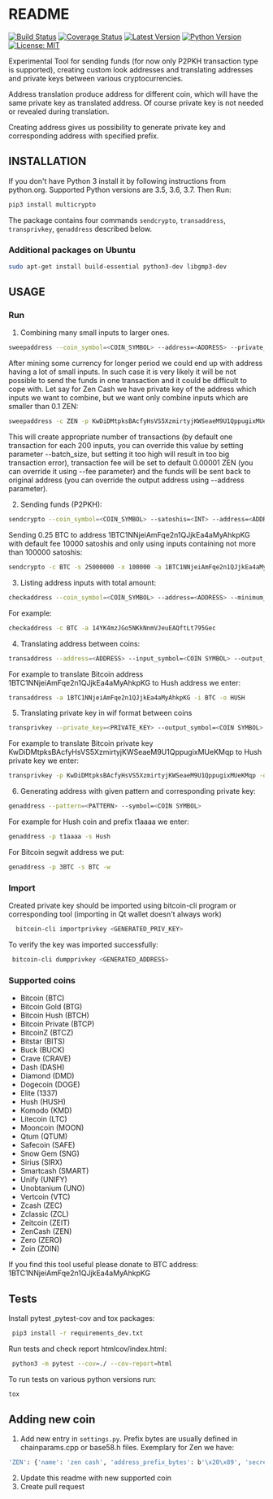 # README

[![Build Status](https://travis-ci.org/tompin/multicrypto.svg?branch=master)](https://travis-ci.org/tompin/multicrypto)
[![Coverage Status](https://coveralls.io/repos/github/tompin/multicrypto/badge.svg?branch=master)](https://coveralls.io/github/tompin/multicrypto?branch=master)
[![Latest Version](https://pypip.in/version/multicrypto/badge.svg)](https://pypi.python.org/pypi/multicrypto/)
[![Python Version](https://img.shields.io/pypi/pyversions/multicrypto.svg)](https://www.python.org/)
[![License: MIT](https://img.shields.io/badge/License-MIT-blue.svg)](https://opensource.org/licenses/MIT)

Experimental Tool for sending funds (for now only P2PKH transaction type is supported), creating custom look 
addresses and translating addresses and private keys between various cryptocurrencies.

Address translation produce address for different coin, which will have the same private key as
translated address. Of course private key is not needed or revealed during translation.

Creating address gives us possibility to generate private key and corresponding address with
specified prefix.

## INSTALLATION

If you don't have Python 3 install it by following instructions from python.org. 
Supported Python versions are 3.5, 3.6, 3.7. Then Run:
```bash
pip3 install multicrypto
```
The package contains four commands `sendcrypto`, `transaddress`, `transprivkey`, `genaddress`
described below.
### Additional packages on Ubuntu
```bash
sudo apt-get install build-essential python3-dev libgmp3-dev
```
## USAGE

### Run

 1. Combining many small inputs to larger ones.
 ```bash
 sweepaddress --coin_symbol=<COIN_SYMBOL> --address=<ADDRESS> --private_key=<PRIVATE KEY> --minimum_input_threshold=<INT> --maximum_input_threshold=<INT>
 ```
 After mining some currency for longer period we could end up with address having a lot of small inputs. 
 In such case it is very likely it will be not possible to send the funds in one transaction and it could
  be difficult to cope with. Let say for Zen Cash we have private key of the address which inputs 
  we want to combine, but we want only combine inputs which are smaller than 0.1 ZEN:
  ```bash
 sweepaddress -c ZEN -p KwDiDMtpksBAcfyHsVS5XzmirtyjKWSeaeM9U1QppugixMUeKMqp --maximum_input_threshold==10000000
 ```
 This will create appropriate number of transactions (by default one transaction for each 200 inputs, you can 
 override this value by setting parameter --batch_size, but setting it too high will result in too big transaction error),
 transaction fee will be set to default 0.00001 ZEN (you can override it using --fee parameter) and the
 funds will be sent back to original address (you can override the output address using --address parameter).

 2. Sending funds (P2PKH):
 ```bash
 sendcrypto --coin_symbol=<COIN_SYMBOL> --satoshis=<INT> --address=<ADDRESS> --private_key=<PRIVATE KEY> --minimum_input_threshold=<INT> --maximum_input_threshold=<INT>
 ```
 Sending 0.25 BTC to address 1BTC1NNjeiAmFqe2n1QJjkEa4aMyAhkpKG with default fee 10000 satoshis
 and only using inputs containing not more than 100000 satoshis:
 ```bash
 sendcrypto -c BTC -s 25000000 -x 100000 -a 1BTC1NNjeiAmFqe2n1QJjkEa4aMyAhkpKG -p KwDiDMtpksBAcfyHsVS5XzmirtyjKWSeaeM9U1QppugixMUeKMqp
 ```
 3. Listing address inputs with total amount:
 ```bash
 checkaddress --coin_symbol=<COIN_SYMBOL> --address=<ADDRESS> --minimum_input_threshold=<INT> --maximum_input_threshold=<INT>
 ``` 
 For example:
 ```bash
 checkaddress -c BTC -a 14YK4mzJGo5NKkNnmVJeuEAQftLt795Gec
 ```
 4. Translating address between coins:
  ```bash
  transaddress --address=<ADDRESS> --input_symbol=<COIN SYMBOL> --output_symbol=<COIN SYMBOL>
  ```
  For example to translate Bitcoin address 1BTC1NNjeiAmFqe2n1QJjkEa4aMyAhkpKG to Hush address we enter:
  ```bash
  transaddress -a 1BTC1NNjeiAmFqe2n1QJjkEa4aMyAhkpKG -i BTC -o HUSH
  ```
 5. Translating private key in wif format between coins
  ```bash
  transprivkey --private_key=<PRIVATE_KEY> --output_symbol=<COIN SYMBOL>
  ```
  For example to translate Bitcoin private key KwDiDMtpksBAcfyHsVS5XzmirtyjKWSeaeM9U1QppugixMUeKMqp
   to Hush private key we enter:
  ```bash
  transprivkey -p KwDiDMtpksBAcfyHsVS5XzmirtyjKWSeaeM9U1QppugixMUeKMqp -o HUSH
  ```
 6. Generating address with given pattern and corresponding private key:
  ```bash
 genaddress --pattern=<PATTERN> --symbol=<COIN SYMBOL>
 ```
 For example for Hush coin and prefix t1aaaa we enter:
  ```bash
 genaddress -p t1aaaa -s Hush
 ```
 For Bitcoin segwit address we put:
 ```bash
 genaddress -p 3BTC -s BTC -w
 ```
### Import
Created private key should be imported using bitcoin-cli program 
or corresponding tool (importing in Qt wallet doesn't always work)
```bash
  bitcoin-cli importprivkey <GENERATED_PRIV_KEY>
```
To verify the key was imported successfully:
```bash
 bitcoin-cli dumpprivkey <GENERATED_ADDRESS>
```

### Supported coins
* Bitcoin (BTC)
* Bitcoin Gold (BTG)
* Bitcoin Hush (BTCH)
* Bitcoin Private (BTCP)
* BitcoinZ (BTCZ)
* Bitstar (BITS)
* Buck (BUCK)
* Crave (CRAVE)
* Dash (DASH)
* Diamond (DMD)
* Dogecoin (DOGE)
* Elite (1337)
* Hush (HUSH)
* Komodo (KMD)
* Litecoin (LTC)
* Mooncoin (MOON)
* Qtum (QTUM)
* Safecoin (SAFE)
* Snow Gem (SNG)
* Sirius (SIRX)
* Smartcash (SMART)
* Unify (UNIFY)
* Unobtanium (UNO)
* Vertcoin (VTC)
* Zcash (ZEC)
* Zclassic (ZCL)
* Zeitcoin (ZEIT)
* ZenCash (ZEN)
* Zero (ZERO)
* Zoin (ZOIN)

If you find this tool useful please donate to BTC address: 1BTC1NNjeiAmFqe2n1QJjkEa4aMyAhkpKG

## Tests
Install pytest ,pytest-cov and tox packages:
```bash
 pip3 install -r requirements_dev.txt
```
Run tests and check report htmlcov/index.html:
```bash
 python3 -m pytest --cov=./ --cov-report=html
```
To run tests on various python versions run:
```bash
tox
```

## Adding new coin
1. Add new entry in `settings.py`. Prefix bytes are usually defined in chainparams.cpp or 
base58.h files.
 Exemplary for Zen we have:
```bash
'ZEN': {'name': 'zen cash', 'address_prefix_bytes': b'\x20\x89', 'secret_prefix_bytes': b'\x80'}
```
2. Update this readme with new supported coin
3. Create pull request
